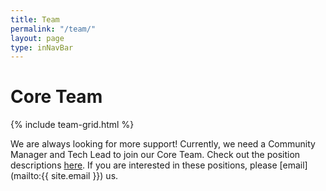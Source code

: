 ```yaml
---
title: Team
permalink: "/team/"
layout: page
type: inNavBar
---
```


# Core Team

{% include team-grid.html %}

We are always looking for more support! Currently, we need a Community Manager and Tech Lead to join our Core Team. 
Check out the position descriptions [here](https://docs.google.com/document/d/1sZN4Ct-JjMgDASn_QNjWur7SY0M_6rst5BnxKXV4qn8/edit?usp=sharing).
If you are interested in these positions, please [email](mailto:{{ site.email }}) us. 